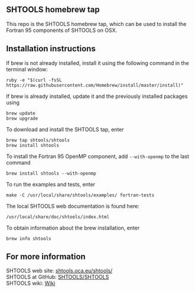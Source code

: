 SHTOOLS homebrew tap
--------------------

This repo is the SHTOOLS homebrew tap, which can be used to install the Fortran 95 components of SHTOOLS on OSX.


Installation instructions
-------------------------

If brew is not already installed, install it using the following command in the terminal window:

    ruby -e "$(curl -fsSL https://raw.githubusercontent.com/Homebrew/install/master/install)"

If brew is already installed, update it and the previously installed packages using

    brew update
    brew upgrade
 
To download and install the SHTOOLS tap, enter

    brew tap shtools/shtools
    brew install shtools

To install the Fortran 95 OpenMP component, add `--with-openmp` to the last command

    brew install shtools --with-openmp

To run the examples and tests, enter

    make -C /usr/local/share/shtools/examples/ fortran-tests

The local SHTOOLS web documentation is found here:

    /usr/local/share/doc/shtools/index.html

To obtain information about the brew installation, enter

    brew info shtools

For more information
--------------------
SHTOOLS web site: [shtools.oca.eu/shtools/](https://shtools.oca.eu/shtools/)<br>
SHTOOLS at GitHub: [SHTOOLS/SHTOOLS](https://github.com/SHTOOLS/SHTOOLS)<br>
SHTOOLS wiki: [Wiki](https://github.com/SHTOOLS/SHTOOLS/wiki)<br>
